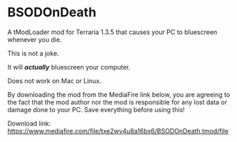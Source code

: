 # BSODOnDeath
A tModLoader mod for Terraria 1.3.5 that causes your PC to bluescreen whenever you die.

This is not a joke.

It will ***actually*** bluescreen your computer.

Does not work on Mac or Linux.

By downloading the mod from the MediaFire link below, you are agreeing to the fact that the mod author nor the mod is responsible for any lost data or damage done to your PC. Save everything before using this!

Download link: https://www.mediafire.com/file/txe2wv4u8a16bx6/BSODOnDeath.tmod/file
